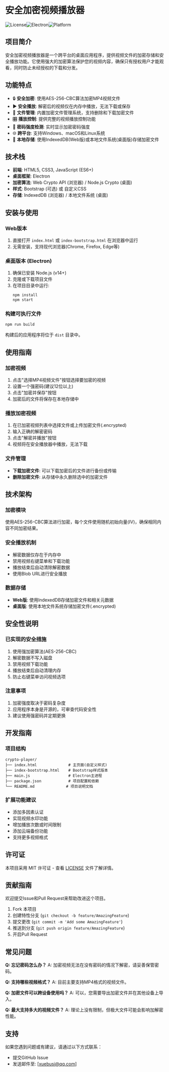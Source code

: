 # 安全加密视频播放器

![License](https://img.shields.io/badge/License-MIT-blue.svg)![Electron](https://img.shields.io/badge/Electron-22.0.0-green.svg)![Platform](https://img.shields.io/badge/Platform-Windows%20%7C%20macOS%20%7C%20Linux-lightgrey.svg)

## 项目简介

安全加密视频播放器是一个跨平台的桌面应用程序，提供视频文件的加密存储和安全播放功能。它使用强大的加密算法保护您的视频内容，确保只有授权用户才能观看，同时防止未经授权的下载和分发。

## 功能特点

- 🔒 **安全加密**: 使用AES-256-CBC算法加密MP4视频文件
- ▶️ **安全播放**: 解密后的视频仅在内存中播放，无法下载或保存
- 📁 **文件管理**: 内置加密文件管理系统，支持删除和下载加密文件
- 🎛️ **播放控制**: 提供完整的视频播放控制功能
- 🔐 **密码强度检测**: 实时显示加密密码强度
- 🌐 **跨平台**: 支持Windows、macOS和Linux系统
- 💾 **本地存储**: 使用IndexedDB(Web版)或本地文件系统(桌面版)存储加密文件

## 技术栈

- **前端**: HTML5, CSS3, JavaScript (ES6+)
- **桌面框架**: Electron
- **加密算法**: Web Crypto API (浏览器) / Node.js Crypto (桌面)
- **样式**: Bootstrap (可选) 或 自定义CSS
- **存储**: IndexedDB (浏览器) / 本地文件系统 (桌面)

## 安装与使用

### Web版本

1. 直接打开 `index.html` 或 `index-bootstrap.html` 在浏览器中运行
2. 无需安装，支持现代浏览器(Chrome, Firefox, Edge等)

### 桌面版本 (Electron)

1. 确保已安装 Node.js (v14+)
2. 克隆或下载项目文件
3. 在项目目录中运行:
   ```bash
   npm install
   npm start
   ```

### 构建可执行文件

```bash
npm run build
```

构建后的应用程序将位于 `dist` 目录中。

## 使用指南

### 加密视频

1. 点击"选择MP4视频文件"按钮选择要加密的视频
2. 设置一个强密码(建议12位以上)
3. 点击"加密并保存"按钮
4. 加密后的文件将保存在本地存储中

### 播放加密视频

1. 在已加密视频列表中选择文件或上传加密文件(.encrypted)
2. 输入正确的解密密码
3. 点击"解密并播放"按钮
4. 视频将在安全播放器中播放，无法下载

### 文件管理

- **下载加密文件**: 可以下载加密后的文件进行备份或传输
- **删除加密文件**: 从存储中永久删除选中的加密文件

## 技术架构

### 加密模块
使用AES-256-CBC算法进行加密，每个文件使用随机初始向量(IV)，确保相同内容不同加密结果。

### 安全播放机制
- 解密数据仅存在于内存中
- 禁用视频右键菜单和下载功能
- 播放结束后自动清除解密数据
- 使用Blob URL进行安全播放

### 数据存储
- **Web版**: 使用IndexedDB存储加密文件和相关元数据
- **桌面版**: 使用本地文件系统存储加密文件(.encrypted)

## 安全性说明

### 已实现的安全措施
1. 使用强加密算法(AES-256-CBC)
2. 解密数据不写入磁盘
3. 禁用视频下载功能
4. 播放结束后自动清理内存
5. 防止右键菜单访问视频选项

### 注意事项
1. 加密强度取决于密码复杂度
2. 应用程序本身是开源的，可审查代码安全性
3. 建议使用强密码并定期更换

## 开发指南

### 项目结构
```
crypto-player/
├── index.html              # 主页面(自定义样式)
├── index-bootstrap.html    # Bootstrap样式版本
├── main.js                 # Electron主进程
├── package.json            # 项目配置和依赖
└── README.md              # 项目说明文档
```

### 扩展功能建议
- 添加多因素认证
- 实现视频水印功能
- 增加播放次数或时间限制
- 添加云端备份功能
- 支持更多视频格式

## 许可证

本项目采用 MIT 许可证 - 查看 [LICENSE](LICENSE) 文件了解详情。

## 贡献指南

欢迎提交Issue和Pull Request来帮助改进这个项目。

1. Fork 本项目
2. 创建特性分支 (`git checkout -b feature/AmazingFeature`)
3. 提交更改 (`git commit -m 'Add some AmazingFeature'`)
4. 推送到分支 (`git push origin feature/AmazingFeature`)
5. 开启Pull Request

## 常见问题

**Q: 忘记密码怎么办？**
A: 加密视频无法在没有密码的情况下解密，请妥善保管密码。

**Q: 支持哪些视频格式？**
A: 目前主要支持MP4格式的视频文件。

**Q: 加密文件可以跨设备使用吗？**
A: 可以，您需要导出加密文件并在其他设备上导入。

**Q: 最大支持多大的视频文件？**
A: 理论上没有限制，但极大文件可能会影响加解密性能。

## 支持

如果您遇到问题或有建议，请通过以下方式联系：
- 提交GitHub Issue
- 发送邮件至: [xuebusi@qq.com]
